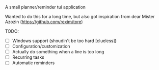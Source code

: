 A small planner/reminder tui application

Wanted to do this for a long time, but also got inspiration from dear Mister Azozin (https://github.com/rexim/tore)

TODO:
- [ ] Windows support (shoudln't be too hard [clueless])
- [ ] Configuration/customization
- [ ] Actually do something when a line is too long
- [ ] Recurring tasks
- [ ] Automatic reminders
